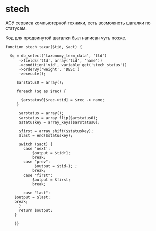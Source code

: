 stech
=====

АСУ сервиса компьютерной техники, есть  возможноть шагалки  по статусам.

Код для продвинутой  шагалки был  написан    чуть  позже.

    function stech_taxar($tid, $act) {
     
      $q = db_select('taxonomy_term_data', 'ttd')
          ->fields('ttd', array('tid', 'name'))
          ->condition('vid', variable_get('stech_status'))
          ->orderBy('weight', 'DESC')
          ->execute();
            
         $arstatus0 = array();
        
         foreach ($q as $rec) {
        
           $arstatus0[$rec->tid] = $rec -> name;
         }
        
          $arstatus = array();
          $arstatus = array_flip($arstatus0);
          $statuskey = array_keys($arstatus0);
 
          $first = array_shift($statuskey);
          $last = end($statuskey); 
         
          switch ($act) {
            case 'next':
                $output = $tid+1; 
                break;
            case "prev":
                 $output = $tid-1; ;
                break;
            case "first":
                $output = $first;
                break;
         
            case "last":
        $output = $last;
        break; 
          }
          return $output;
        }
        
        }}
